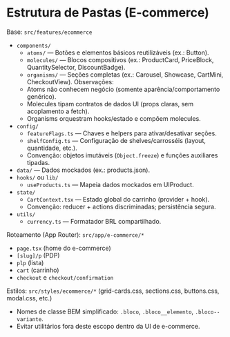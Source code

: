 # Estrutura de Pastas (E-commerce)

Base: `src/features/ecommerce`

- `components/`
  - `atoms/` — Botões e elementos básicos reutilizáveis (ex.: Button).
  - `molecules/` — Blocos compositivos (ex.: ProductCard, PriceBlock, QuantitySelector, DiscountBadge).
  - `organisms/` — Seções completas (ex.: Carousel, Showcase, CartMini, CheckoutView).
  Observações:
  - Atoms não conhecem negócio (somente aparência/comportamento genérico).
  - Molecules tipam contratos de dados UI (props claras, sem acoplamento a fetch).
  - Organisms orquestram hooks/estado e compõem molecules.
- `config/`
  - `featureFlags.ts` — Chaves e helpers para ativar/desativar seções.
  - `shelfConfig.ts` — Configuração de shelves/carrosséis (layout, quantidade, etc.).
  - Convenção: objetos imutáveis (`Object.freeze`) e funções auxiliares tipadas.
- `data/` — Dados mockados (ex.: products.json).
- `hooks/` ou `lib/`
  - `useProducts.ts` — Mapeia dados mockados em UIProduct.
- `state/`
  - `CartContext.tsx` — Estado global do carrinho (provider + hook).
  - Convenção: reducer + actions discriminadas; persistência segura.
- `utils/`
  - `currency.ts` — Formatador BRL compartilhado.

Roteamento (App Router): `src/app/e-commerce/*`
- `page.tsx` (home do e-commerce)
- `[slug]/p` (PDP)
- `plp` (lista)
- `cart` (carrinho)
- `checkout` e `checkout/confirmation`

Estilos: `src/styles/ecommerce/*` (grid-cards.css, sections.css, buttons.css, modal.css, etc.)
  - Nomes de classe BEM simplificado: `.bloco`, `.bloco__elemento`, `.bloco--variante`.
  - Evitar utilitários fora deste escopo dentro da UI de e-commerce.
